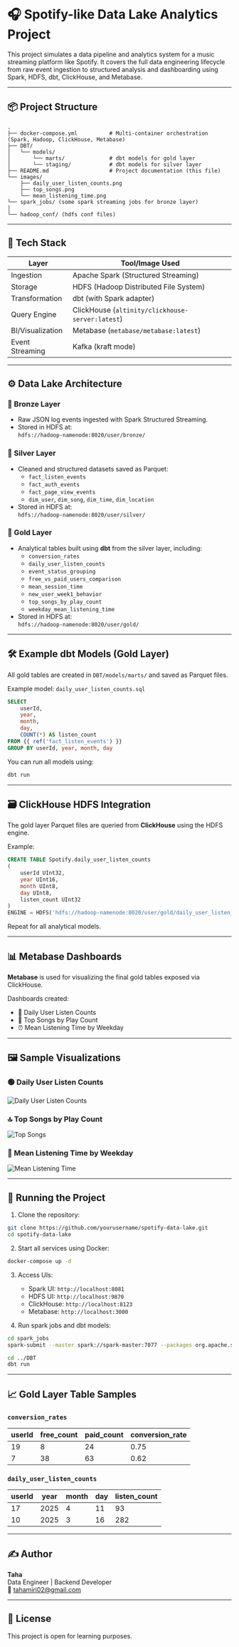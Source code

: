 
# 🎧 Spotify-like Data Lake Analytics Project

This project simulates a data pipeline and analytics system for a music streaming platform like Spotify. It covers the full data engineering lifecycle from raw event ingestion to structured analysis and dashboarding using Spark, HDFS, dbt, ClickHouse, and Metabase.

---

## 📦 Project Structure

```plaintext
.
├── docker-compose.yml          # Multi-container orchestration (Spark, Hadoop, ClickHouse, Metabase)
├── DBT/
│   └── models/
│       └── marts/              # dbt models for gold layer
│       └── staging/            # dbt models for silver layer
├── README.md                   # Project documentation (this file)
└── images/
    ├── daily_user_listen_counts.png
    ├── top_songs.png
    └── mean_listening_time.png
└── spark_jobs/ (some spark streaming jobs for bronze layer)
│
└── hadoop_conf/ (hdfs conf files)
```

---

## 🚀 Tech Stack

| Layer        | Tool/Image Used                                  |
|--------------|--------------------------------------------------|
| Ingestion    | Apache Spark (Structured Streaming)              |
| Storage      | HDFS (Hadoop Distributed File System)            |
| Transformation| dbt (with Spark adapter)                        |
| Query Engine | ClickHouse (`altinity/clickhouse-server:latest`) |
| BI/Visualization | Metabase (`metabase/metabase:latest`)       |
| Event Streaming | Kafka (kraft mode)                            |

---

## ⚙️ Data Lake Architecture

### 🧪 Bronze Layer

- Raw JSON log events ingested with Spark Structured Streaming.
- Stored in HDFS at:  
  `hdfs://hadoop-namenode:8020/user/bronze/`

### 🥈 Silver Layer

- Cleaned and structured datasets saved as Parquet:
  - `fact_listen_events`
  - `fact_auth_events`
  - `fact_page_view_events`
  - `dim_user`, `dim_song`, `dim_time`, `dim_location`
- Stored in HDFS at:  
  `hdfs://hadoop-namenode:8020/user/silver/`

### 🥇 Gold Layer

- Analytical tables built using **dbt** from the silver layer, including:
  - `conversion_rates`
  - `daily_user_listen_counts`
  - `event_status_grouping`
  - `free_vs_paid_users_comparison`
  - `mean_session_time`
  - `new_user_week1_behavior`
  - `top_songs_by_play_count`
  - `weekday_mean_listening_time`
- Stored in HDFS at:  
  `hdfs://hadoop-namenode:8020/user/gold/`

---

## 🛠 Example dbt Models (Gold Layer)

All gold tables are created in `DBT/models/marts/` and saved as Parquet files.

Example model: `daily_user_listen_counts.sql`

```sql
SELECT
    userId,
    year,
    month,
    day,
    COUNT(*) AS listen_count
FROM {{ ref('fact_listen_events') }}
GROUP BY userId, year, month, day
```

You can run all models using:

```bash
dbt run
```

---

## 🗃 ClickHouse HDFS Integration

The gold layer Parquet files are queried from **ClickHouse** using the HDFS engine.

Example:

```sql
CREATE TABLE Spotify.daily_user_listen_counts
(
    userId UInt32,
    year UInt16,
    month UInt8,
    day UInt8,
    listen_count UInt32
)
ENGINE = HDFS('hdfs://hadoop-namenode:8020/user/gold/daily_user_listen_counts/*.parquet', 'Parquet');
```

Repeat for all analytical models.

---

## 📊 Metabase Dashboards

**Metabase** is used for visualizing the final gold tables exposed via ClickHouse.

Dashboards created:
- 📅 Daily User Listen Counts
- 🎵 Top Songs by Play Count
- ⏰ Mean Listening Time by Weekday

---

## 🖼 Sample Visualizations

### 🟢 Daily User Listen Counts
![Daily User Listen Counts](images/daily_user_listen_counts.png)

### 🔝 Top Songs by Play Count
![Top Songs](images/top_songs.png)

### 📆 Mean Listening Time by Weekday
![Mean Listening Time](images/mean_listening_time.png)

---

## 🔄 Running the Project

1. Clone the repository:

```bash
git clone https://github.com/yourusername/spotify-data-lake.git
cd spotify-data-lake
```

2. Start all services using Docker:

```bash
docker-compose up -d
```

3. Access UIs:
   - Spark UI: `http://localhost:8081`
   - HDFS UI: `http://localhost:9870`
   - ClickHouse: `http://localhost:8123`
   - Metabase: `http://localhost:3000`

4. Run spark jobs and dbt models:

```bash
cd spark_jobs
spark-submit --master spark://spark-master:7077 --packages org.apache.spark:spark-sql-kafka-0-10_2.12:3.3.0 --total-executor-cores 1 --executor-cores 1 --executor-memory 512m /spark_jobs/AuthEventsBronzeLayer.py

cd ../DBT
dbt run
```

---

## 📈 Gold Layer Table Samples

### `conversion_rates`

| userId | free_count | paid_count | conversion_rate |
|--------|------------|------------|------------------|
| 19     | 8          | 24         | 0.75             |
| 7      | 38         | 63         | 0.62             |

### `daily_user_listen_counts`

| userId | year | month | day | listen_count |
|--------|------|-------|-----|--------------|
| 17     | 2025 | 4     | 11  | 93           |
| 10     | 2025 | 3     | 16  | 282          |

---

## ✍️ Author

**Taha**  
Data Engineer | Backend Developer  
📧 [tahamiri02@gmail.com](mailto:tahamiri02@gmail.com)

---

## 📄 License

This project is open for learning purposes.
